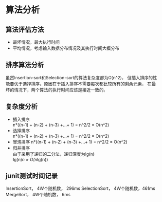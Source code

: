 算法分析
==================

算法评估方法
-------------
+ 最坏情况，最大执行时间
+ 平均情况，考虑输入数据分布情况及其执行时间大概分布

排序算法分析
------
虽然Insertion-sort和Selection-sort的算法复杂度都为O(n^2)，
但插入排序的性能要优于选择排序，原因在于插入排序不需要每次都比较所有的剩余元素，
在最坏的情况下，两个算法的执行时间应该是接近一致的。

复杂度分析
-----
+ 插入排序  
n*((n-1) + (n-2) + (n-3) +...+ 1) = n^2/2 = O(n^2)
+ 选择排序  
n*((n-1) + (n-2) + (n-3) +...+ 1) = n^2/2 = O(n^2)
+ 冒泡排序
n*((n-1) + (n-2) + (n-3) +...+ 1) = n^2/2 = O(n^2)
+ 归并排序  
由于采用了递归的二分法，递归深度为lg(n)  
lg(n)*n = O(n*lg(n))  

junit测试时间记录
--------
InsertionSort， 4W个随机数， 296ms
SelectionSort， 4W个随机数，461ms
MergeSort， 4W个随机数， 6ms
